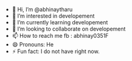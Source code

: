 - 👋 Hi, I’m @abhinaytharu
- 👀 I’m interested in developement
- 🌱 I’m currently learning developement
- 💞️ I’m looking to collaborate on developement
- 📫 How to reach me fb : abhinay0351F
- 😄 Pronouns: He
- ⚡ Fun fact: I do not have right now.

<!---
abhinaytharu/abhinaytharu is a ✨ special ✨ repository because its `README.md` (this file) appears on your GitHub profile.
You can click the Preview link to take a look at your changes.
--->
